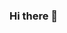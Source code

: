 ### Hi there 👋

<!--
**neha07kumari/neha07kumari** is a ✨ _special_ ✨ repository because its `README.md` (this file) appears on your GitHub profile.

Here are some ideas to get you started:

- 🔭 I’m currently working on Web Development.
- 🌱 I’m currently learning JavaScript and also thinking to go for React.
- 👯 I’m looking to collaborate on Open Source Projects.
- 🤔 I’m looking for help with "how to contritube to open source projects" 
- 📫 How to reach me: 2911nehakumari@gmail.com
- 🔍 Experimenting with: Python
- 😜 Believes in: Eat🍨 Code👩‍💻 Sleep😪 Repeat
- 👩 Pronoun: She/Her

